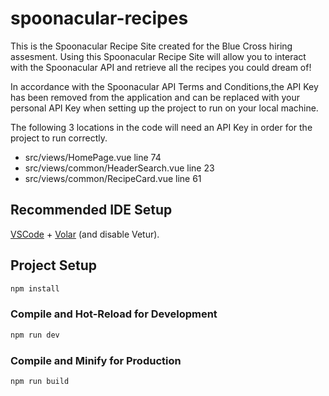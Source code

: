 # spoonacular-recipes

This is the Spoonacular Recipe Site created for the Blue Cross hiring assesment. Using this Spoonacular Recipe Site will allow you to interact with the Spoonacular API and retrieve all the recipes you could dream of!

In accordance with the Spoonacular API Terms and Conditions,the API Key has been removed from the application and can be replaced with your personal API Key when setting up the project to run on your local machine.

The following 3 locations in the code will need an API Key in order for the project to run correctly.

- src/views/HomePage.vue line 74
- src/views/common/HeaderSearch.vue line 23
- src/views/common/RecipeCard.vue line 61



## Recommended IDE Setup

[VSCode](https://code.visualstudio.com/) + [Volar](https://marketplace.visualstudio.com/items?itemName=Vue.volar) (and disable Vetur).


## Project Setup

```sh
npm install
```

### Compile and Hot-Reload for Development

```sh
npm run dev
```

### Compile and Minify for Production

```sh
npm run build
```
